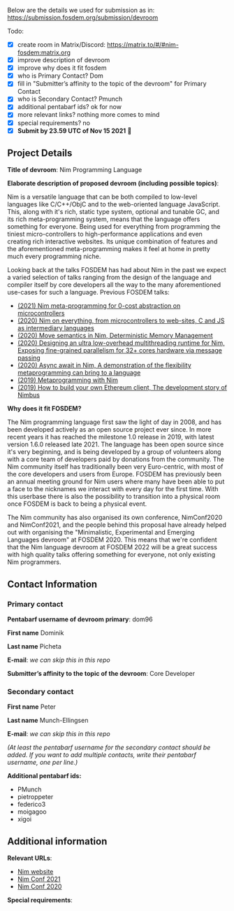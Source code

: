 
Below are the details we used for submission as in: https://submission.fosdem.org/submission/devroom

Todo:

- [x] create room in Matrix/Discord: https://matrix.to/#/#nim-fosdem:matrix.org
- [x] improve description of devroom
- [x] improve why does it fit fosdem
- [x] who is Primary Contact? Dom
- [x] fill in "Submitter’s affinity to the topic of the devroom" for Primary Contact
- [x] who is Secondary Contact? Pmunch
- [x] additional pentabarf ids? ok for now
- [x] more relevant links? nothing more comes to mind
- [x] special requirements? no
- [x] **Submit by 23.59 UTC of Nov 15 2021** 🥳

## Project Details

**Title of devroom**: Nim Programming Language

**Elaborate description of proposed devroom (including possible topics)**:

Nim is a versatile language that can be both compiled to low-level languages
like C/C++/ObjC and to the web-oriented language JavaScript. This, along with
it's rich, static type system, optional and tunable GC, and its rich
meta-programming system, means that the language offers something for everyone.
Being used for everything from programming the tiniest micro-controllers to
high-performance applications and even creating rich interactive websites. Its
unique combination of features and the aforementioned meta-programming makes it
feel at home in pretty much every programming niche.

Looking back at the talks FOSDEM has had about Nim in the past we expect a
varied selection of talks ranging from the design of the language and compiler
itself by core developers all the way to the many aforementioned use-cases for
such a language. Previous FOSDEM talks:

- [(2021) Nim meta-programming for 0-cost abstraction on microcontrollers](https://archive.fosdem.org/2021/schedule/event/nimdsl/)
- [(2020) Nim on everything, from microcontrollers to web-sites, C and JS as intermediary languages](https://archive.fosdem.org/2020/schedule/event/nimoneverything/)
- [(2020) Move semantics in Nim, Deterministic Memory Management](https://archive.fosdem.org/2020/schedule/event/nimmovesemantics/)
- [(2020) Designing an ultra low-overhead multithreading runtime for Nim, Exposing fine-grained parallelism for 32+ cores hardware via message passing](https://archive.fosdem.org/2020/schedule/event/nimultralowoverheadruntime/)
- [(2020) Async await in Nim, A demonstration of the flexibility metaprogramming can bring to a language](https://archive.fosdem.org/2020/schedule/event/asyncawaitnim/)
- [(2019) Metaprogramming with Nim](https://archive.fosdem.org/2019/schedule/event/nim_metaprogramming/)
- [(2019) How to build your own Ethereum client, The development story of Nimbus](https://archive.fosdem.org/2019/schedule/event/nimbus/)

**Why does it fit FOSDEM?**

The Nim programming language first saw the light of day in 2008, and has been
developed actively as an open source project ever since. In more recent years
it has reached the milestone 1.0 release in 2019, with latest version 1.6.0
released late 2021. The language has been open source since it's very
beginning, and is being developed by a group of volunteers along with a core
team of developers paid by donations from the community. The Nim community
itself has traditionally been very Euro-centric, with most of the core
developers and users from Europe. FOSDEM has previously been an annual meeting
ground for Nim users where many have been able to put a face to the nicknames
we interact with every day for the first time. With this userbase there is also
the possibility to transition into a physical room once FOSDEM is back
to being a physical event.

The Nim community has also organised its own conference, NimConf2020 and
NimConf2021, and the people behind this proposal have already helped out with
organising the "Minimalistic, Experimental and Emerging Languages devroom" at
FOSDEM 2020. This means that we're confident that the Nim language devroom at
FOSDEM 2022 will be a great success with high quality talks offering something
for everyone, not only existing Nim programmers.

## Contact Information

### Primary contact

**Pentabarf username of devroom primary**: dom96

**First name** Dominik

**Last name** Picheta

**E-mail**: *we can skip this in this repo*

**Submitter’s affinity to the topic of the devroom**: Core Developer

### Secondary contact

**First name** Peter

**Last name** Munch-Ellingsen

**E-mail**: *we can skip this in this repo*

*(At least the pentabarf username for the secondary contact should be added. If you want to add multiple contacts, write their pentabarf username, one per line.)*

**Additional pentabarf ids:**

- PMunch
- pietroppeter
- federico3
- moigagoo
- xigoi

## Additional information

**Relevant URLs**:

- [Nim website](https://nim-lang.org)
- [Nim Conf 2021](https://conf.nim-lang.org)
- [Nim Conf 2020](https://conf.nim-lang.org/2020/)

**Special requirements**:

